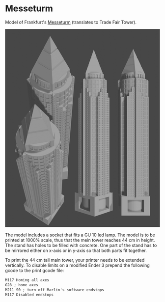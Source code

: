 # Messeturm

Model of Frankfurt's [Messeturm](https://en.wikipedia.org/wiki/Messeturm) (translates to Trade Fair Tower).

![Rendering of the tower](./render_messeturm.png)

The model includes a socket that fits a GU 10 led lamp.
 The model is to be printed at 1000% scale, thus that the mein tower reaches 44 cm in height.
The stand has holes to be filled with concrete. 
One part of the stand has to be mirrored either on x-axis or in y-axis so that both parts fit together.

To print the 44 cm tall main tower, your printer needs to be extended vertically.
To disable limits on a modified Ender 3 prepend the following gcode to the print gcode file:
```gcode
M117 Homing all axes
G28 ; home axes
M211 S0 ; turn off Marlin's software endstops
M117 Disabled endstops 
```


